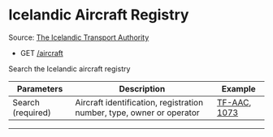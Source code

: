 # Icelandic Aircraft Registry

Source: [The Icelandic Transport Authority](https://www.samgongustofa.is/flug/loftfor/loftfaraskra/)

- GET [/aircraft](https://apis.is/aircraft)

Search the Icelandic aircraft registry

| Parameters        | Description                                                           | Example                                                                                    |
|-------------------|-----------------------------------------------------------------------|-----------------|
| Search (required) | Aircraft identification, registration number, type, owner or operator | [TF-AAC](https://apis.is/aircraft?search=TF-AAC), [1073](https://apis.is/aircraft?search=1073) |

---
